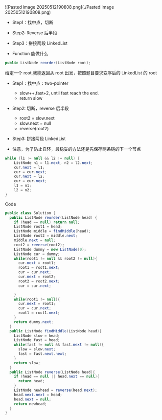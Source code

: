 ![Pasted image 20250512190808.png](./Pasted image 20250512190808.png)

- Step1：找中点，切断
- Step2: Reverse 后半段
- Step3：拼接两段 LinkedList

- Function 能做什么

```java
public ListNode reorder(ListNode root);
```

给定一个 root,我能返回从 root 出发，按照题目要求变序后的 LinkedList 的 root

- Step1：找中点：two-pointer
  - slow++,fast+2, until fast reach the end.
  - return slow
- Step2: 切断，reverse 后半段
  - root2 = slow.next
  - slow.next = null
  - reverse(root2)
- Step3: 拼接两段 LinkedList

- 注意，为了防止自环，最稳妥的方法还是先保存两条链的下一个节点

```java
while (l1 != null && l2 != null) {
    ListNode n1 = l1.next, n2 = l2.next;
    cur.next = l1;
    cur = cur.next;
    cur.next = l2;
    cur = cur.next;
    l1 = n1;
    l2 = n2;
}
```

Code

```java
public class Solution {
  public ListNode reorder(ListNode head) {
    if (head == null) return null;
    ListNode root1 = head;
    ListNode middle = findMiddle(head);
    ListNode root2 = middle.next;
    middle.next = null;
    root2 = reverse(root2);
    ListNode dummy = new ListNode(0);
    ListNode cur = dummy;
    while(root1 != null && root2 != null){
      cur.next = root1;
      root1 = root1.next;
      cur = cur.next;
      cur.next = root2;
      root2 = root2.next;
      cur = cur.next;

    }
    while(root1 != null){
      cur.next = root1;
      cur = cur.next;
      root1 = root1.next;
    }
    return dummy.next;
  }
  public ListNode findMiddle(ListNode head){
    ListNode slow = head;
    ListNode fast = head;
    while(fast != null && fast.next != null){
      slow = slow.next;
      fast = fast.next.next;
    }
    return slow;
  }
  public ListNode reverse(ListNode head){
    if (head == null || head.next == null){
      return head;
    }
    ListNode newhead = reverse(head.next);
    head.next.next = head;
    head.next = null;
    return newhead;
  }
}

```
